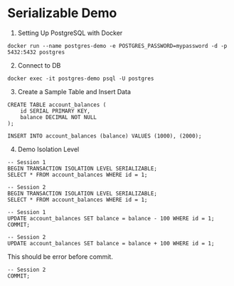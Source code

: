 # Serializable Demo
1. Setting Up PostgreSQL with Docker
```shell
docker run --name postgres-demo -e POSTGRES_PASSWORD=mypassword -d -p 5432:5432 postgres
```

2. Connect to DB
```shell
docker exec -it postgres-demo psql -U postgres
```

3. Create a Sample Table and Insert Data
```shell
CREATE TABLE account_balances (
    id SERIAL PRIMARY KEY,
    balance DECIMAL NOT NULL
);

INSERT INTO account_balances (balance) VALUES (1000), (2000);
```

4. Demo Isolation Level
```shell
-- Session 1
BEGIN TRANSACTION ISOLATION LEVEL SERIALIZABLE;
SELECT * FROM account_balances WHERE id = 1;
```
```shell
-- Session 2
BEGIN TRANSACTION ISOLATION LEVEL SERIALIZABLE;
SELECT * FROM account_balances WHERE id = 1;
```
```shell
-- Session 1
UPDATE account_balances SET balance = balance - 100 WHERE id = 1;
COMMIT;
```
```shell
-- Session 2
UPDATE account_balances SET balance = balance + 100 WHERE id = 1;
```
This should be error before commit.
```shell
-- Session 2
COMMIT;
```